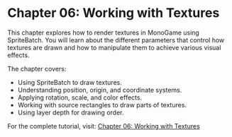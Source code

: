 # Chapter 06: Working with Textures

This chapter explores how to render textures in MonoGame using SpriteBatch. You will learn about the different parameters that control how textures are drawn and how to manipulate them to achieve various visual effects.

The chapter covers:

- Using SpriteBatch to draw textures.
- Understanding position, origin, and coordinate systems.
- Applying rotation, scale, and color effects.
- Working with source rectangles to draw parts of textures.
- Using layer depth for drawing order.

For the complete tutorial, visit: [Chapter 06: Working with Textures](https://docs.monogame.net/articles/tutorials/building_2d_games/06_working_with_textures/)

